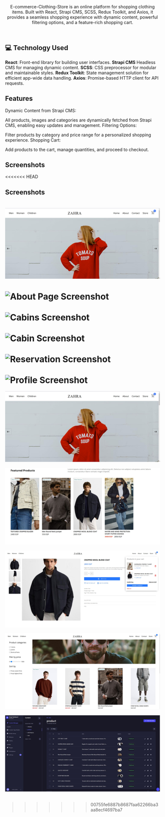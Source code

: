 <div align="center">

  <br/>
  <br/>
  <p>
    E-commerce-Clothing-Store is an online platform for shopping clothing items. Built with React, Strapi CMS, SCSS, Redux Toolkit, and Axios, it provides a seamless shopping experience with dynamic content, powerful filtering options, and a feature-rich shopping cart.   
  </p>
</div>
</br>

## 💻 Technology Used

**React**: Front-end library for building user interfaces.
**Strapi CMS** Headless CMS for managing dynamic content.
**SCSS**: CSS preprocessor for modular and maintainable styles.
**Redux Toolkit**: State management solution for efficient app-wide data handling.
**Axios**: Promise-based HTTP client for API requests.

## Features

Dynamic Content from Strapi CMS:

All products, images and categories are dynamically fetched from Strapi CMS, enabling easy updates and management.
Filtering Options:

Filter products by category and price range for a personalized shopping experience.
Shopping Cart:

Add products to the cart, manage quantities, and proceed to checkout.

## Screenshots

<<<<<<< HEAD

## Screenshots

![Homepage Screenshot](./public/Screenshots/home.jpg)
</br>
</br>
![About Page Screenshot](./public/Screenshots/about.jpg)
</br>
</br>
![Cabins Screenshot](./public/Screenshots/cabins.jpg)
</br>
</br>
![Cabin Screenshot](./public/Screenshots/cabin.jpg)
</br>
</br>
![Reservation Screenshot](./public/Screenshots/reservation.jpg)
</br>
</br>
![Profile Screenshot](./public/Screenshots/profile.jpg)
=======
![Homepage Screenshot](./public/Screenshots/home.jpg)
</br>
</br>
![Featured Products](./public/Screenshots/featured.jpg)
</br>
</br>
![Product Page](./public/Screenshots/product.jpg)
</br>
</br>
![Category Page](./public/Screenshots/Men.jpg)
</br>
</br>
![Strapi Dashboard](./public/Screenshots/dashboard.jpg)
</br>
</br>

> > > > > > > 00755fe6887b8687faa62266ba3aa8ecf4697ba7

<br/>
